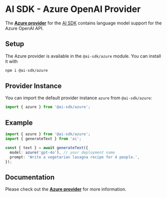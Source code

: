 # AI SDK - Azure OpenAI Provider

The **[Azure provider](https://sdk.aithor.ai/providers/ai-sdk-providers/azure)** for the [AI SDK](https://sdk.aithor.ai/docs) contains language model support for the Azure OpenAI API.

## Setup

The Azure provider is available in the `@ai-sdk/azure` module. You can install it with

```bash
npm i @ai-sdk/azure
```

## Provider Instance

You can import the default provider instance `azure` from `@ai-sdk/azure`:

```ts
import { azure } from '@ai-sdk/azure';
```

## Example

```ts
import { azure } from '@ai-sdk/azure';
import { generateText } from 'ai';

const { text } = await generateText({
  model: azure('gpt-4o'), // your deployment name
  prompt: 'Write a vegetarian lasagna recipe for 4 people.',
});
```

## Documentation

Please check out the **[Azure provider](https://sdk.aithor.ai/providers/ai-sdk-providers/azure)** for more information.
